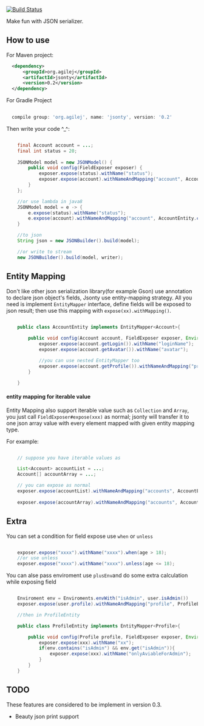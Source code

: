 [![Build Status](https://drone.io/github.com/agilej/jsonty/status.png)](https://drone.io/github.com/agilej/jsonty/latest)

Make fun with JSON serializer.

## How to use

For Maven project:

```xml
  <dependency>
      <groupId>org.agilej</groupId>
      <artifactId>jsonty</artifactId>
      <version>0.2</version>
  </dependency>
```

For Gradle Project

```groovy
  
  compile group: 'org.agilej', name: 'jsonty', version: '0.2'

```

Then write your code ^_^:

```java

    final Account account = ...;
    final int status = 20;
    
    JSONModel model = new JSONModel() {
        public void config(FieldExposer exposer) {
            exposer.expose(status).withName("status");
            exposer.expose(account).withNameAndMapping("account", AccountEntity.class);   //use entity mapping expose
        }
    };

    //or use lambda in java8
    JSONModel model = e -> {
        e.expose(status).withName("status");
        e.expose(account).withNameAndMapping("account", AccountEntity.class);
    }

    //to json
    String json = new JSONBuilder().build(model);

    //or write to stream
    new JSONBuilder().build(model, writer);

```

## Entity Mapping

Don't like other json serialization library(for example Gson) use annotation to declare json object's fields,  Jsonty use  entity-mapping strategy. All you need is implement `EntityMapper` interface, define fields will be exposed to json result; then use this mapping with `expose(xx).withMapping()`.

```java

    public class AccountEntity implements EntityMapper<Account>{
        
        public void config(Account account, FieldExposer exposer, Environment env) {
            exposer.expose(account.getLogin()).withName("loginName");
            exposer.expose(account.getAvatar()).withName("avatar");

            //you can use nested EntityMapper too
            exposer.expose(account.getProfile()).withNameAndMapping("profile", ProfileEntity.class);
        }

    }
```

#### entity mapping for iterable value

Entity Mapping also support iterable value such as `Collection` and `Array`, you just call `FieldExposer#expose(xxx)` as normal; jsonty will transfer it to one json array value with every element mapped with given entity mapping type.

For example:

```java

    // suppose you have iterable values as 

    List<Account> accountList = ...;
    Account[] accountArray = ...;

    // you can expose as normal
    exposer.expose(accountList).withNameAndMapping("accounts", AccountEntity.class);
    
    exposer.expose(accountArray).withNameAndMapping("accounts", AccountEntity.class);

```

## Extra

You can set a condition for field expose use `when` or `unless`

```java

    exposer.expose("xxxx").withName("xxxx").when(age > 18);
    //or use unless
    exposer.expose("xxxx").withName("xxxx").unless(age <= 18);
```

You can alse pass enviroment use `plusEnv`and do some extra calculation while exposing field

```java

    Enviroment env = Enviroments.envWith("isAdmin", user.isAdmin()) 
    exposer.expose(user.profile).withNameAndMapping("profile", ProfileEntity.class).plusEnv(env);

    //then in ProfileEntity

    public class ProfileEntity implements EntityMapper<Profile>{

        public void config(Profile profile, FieldExposer exposer, Environment env) {
            exposer.expose(xxx).withName("xx");
            if(env.contains("isAdmin") && env.get("isAdmin")){
                exposer.expose(xxx).withName("onlyAviableForAdmin"); 
            }
        }
    }
```


## TODO

These features are considered to be implement in version 0.3.

* Beauty json print support

